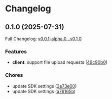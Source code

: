 # Changelog

## 0.1.0 (2025-07-31)

Full Changelog: [v0.0.1-alpha.0...v0.1.0](https://github.com/spatiali-se/spatialise-python/compare/v0.0.1-alpha.0...v0.1.0)

### Features

* **client:** support file upload requests ([49c90b0](https://github.com/spatiali-se/spatialise-python/commit/49c90b05fbb2e5ad9b613a51c0ab14971edc66b7))


### Chores

* update SDK settings ([3e73e00](https://github.com/spatiali-se/spatialise-python/commit/3e73e00b3cae0cfc789d5f2596c9915092dcd418))
* update SDK settings ([a76165b](https://github.com/spatiali-se/spatialise-python/commit/a76165b7f411c3c9eb3205910fd2d1d13ccbc38b))
